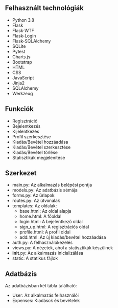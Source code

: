 ## Felhasznált technológiák
- Python 3.8
- Flask
- Flask-WTF
- Flask-Login
- Flask-SQLAlchemy
- SQLite
- Pytest
- Charts.js
- Bootstrap
- HTML
- CSS
- JavaScript
- Jinja2
- SQLAlchemy
- Werkzeug

## Funkciók
- Regisztráció
- Bejelentkezés
- Kijelentkezés
- Profil szerkesztése
- Kiadás/Bevétel hozzáadása
- Kiadás/Bevétel szerkesztése
- Kiadás/Bevétel törlése
- Statisztikák megjelenítése

## Szerkezet
- main.py: Az alkalmazás belépési pontja
- models.py: Az adatbázis sémája
- forms.py: Az űrlapok
- routes.py: Az útvonalak
- templates: Az oldalak: 
  - base.html: Az oldal alapja
  - home.html: A főoldal
  - login.html: A bejelentkező oldal
  - sign_up.html: A regisztrációs oldal
  - profile.html: A profil oldal
  - add.html: Az új kiadás/bevétel hozzáadása 
- auth.py: A felhasználókezelés
- views.py: A nézetek, ahol a statisztikák készülnek
- __init__.py: Az alkalmazás inicializálása
- static: A statikus fájlok

## Adatbázis
Az adatbázisban két tábla található:
- User: Az alkalmazás felhasználói
- Expenses: Kiadások és bevételek

